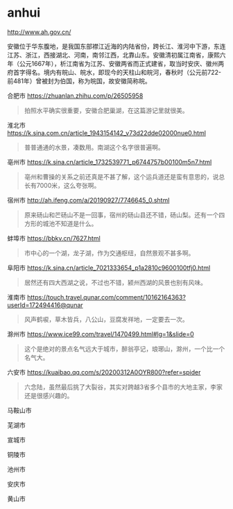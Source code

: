 # anhui

http://www.ah.gov.cn/

安徽位于华东腹地，是我国东部襟江近海的内陆省份，跨长江、淮河中下游，东连江苏、浙江，西接湖北、河南，南邻江西，北靠山东。安徽清初属江南省，康熙六年（公元1667年），析江南省为江苏、安徽两省而正式建省，取当时安庆、徽州两府首字得名。境内有皖山、皖水，即现今的天柱山和皖河，春秋时（公元前722-前481年）曾被封为伯国，称为皖国，故安徽简称皖。

合肥市 https://zhuanlan.zhihu.com/p/26505958

> 拍照水平确实很重要，安徽合肥巢湖，在这篇游记里就很美。

淮北市 https://k.sina.com.cn/article_1943154142_v73d22dde02000nue0.html

> 普普通通的水景，凑数用。南湖这个名字很普遍啊。

亳州市 https://k.sina.cn/article_1732539771_p6744757b00100m5n7.html

> 亳州和曹操的关系之前还真是不甚了解，这个运兵道还是蛮有意思的，说总长有7000米，这么夸张啊。

宿州市 http://ah.ifeng.com/a/20190927/7746645_0.shtml

> 原来砀山和芒砀山不是一回事，宿州的砀山县还不错，砀山梨。还有一个四方形的城池不知道是什么。

蚌埠市 https://bbkv.cn/7627.html

> 市中心的一个湖，龙子湖，作为交通枢纽，自然景观不甚多啊。

阜阳市 https://k.sina.cn/article_7021333654_p1a2810c9600100tfj0.html

> 居然还有四大西湖之说，不过也不错，颍州西湖的风景也别有风味。

淮南市 https://touch.travel.qunar.com/comment/10162164363?userId=172494416@qunar

> 风声鹤唳，草木皆兵，八公山，豆腐发祥地，一定要去一次。

滁州市 https://www.ice99.com/travel/1470499.html#lg=1&slide=0

> 这个是绝对的景点名气远大于城市，醉翁亭记，琅琊山，滁州，一个比一个名气大。

六安市 https://kuaibao.qq.com/s/20200312A0OYR800?refer=spider

> 六念陆，虽然最后挑了大裂谷，其实对跨越3省多个县市的大地主家，李家还是很感兴趣的。

马鞍山市

芜湖市

宣城市

铜陵市

池州市

安庆市

黄山市